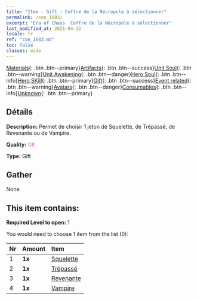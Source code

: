 ```yaml
---
title: "Item - Gift - Coffre de la Nécropole à sélectionner"
permalink: /con_1683/
excerpt: "Era of Chaos  Coffre de la Nécropole à sélectionner"
last_modified_at: 2021-04-22
locale: fr
ref: "con_1683.md"
toc: false
classes: wide
---
```

 [Materials](/ItemsFR/){: .btn .btn--primary}[Artifacts](/ItemsFR/Artifacts/){: .btn .btn--success}[Unit Soul](/ItemsFR/UnitSoul/){: .btn .btn--warning}[Unit Awakening](/ItemsFR/UnitAwakening/){: .btn .btn--danger}[Hero Soul](/ItemsFR/HeroSoul/){: .btn .btn--info}[Hero SKill](/ItemsFR/HeroSkill/){: .btn .btn--primary}[Gift](/ItemsFR/Gift/){: .btn .btn--success}[Event related](/ItemsFR/Events/){: .btn .btn--warning}[Avatars](/ItemsFR/Avatars/){: .btn .btn--danger}[Consumables](/ItemsFR/Consumables/){: .btn .btn--info}[Unknown](/ItemsFR/Unknown/){: .btn .btn--primary}

## Détails
 **Description:** Permet de choisir 1 jeton de Squelette, de Trépassé, de Revenante ou de Vampire.

 **Quality:** <span style="color: #DA70D6">OK</span>

 **Type:** Gift

## Gather

  None

## This item contains:

 **Required Level to open:** 1

 You would need to choose 1 item from the list (0):

  | Nr | Amount |     Item    |
  |:---|:-------|:------------|
  | 1 |  **1x** | [Squelette](/fr/Items/unt_208/) |  | 
  | 2 |  **1x** | [Trépassé](/fr/Items/unt_209/) |  | 
  | 3 |  **1x** | [Revenante](/fr/Items/unt_210/) |  | 
  | 4 |  **1x** | [Vampire](/fr/Items/unt_211/) |  | 
